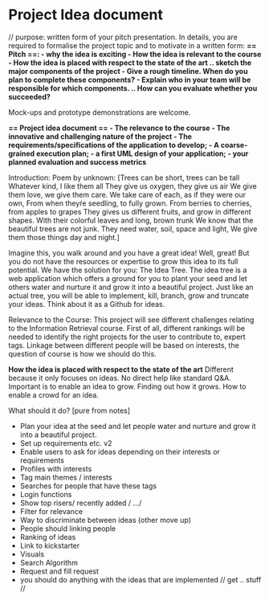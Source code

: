 <H1>Project Idea document</h1>

// purpose: written form of your pitch presentation. In details, you are required to formalise the project topic and to motivate in a written form: 
<b>== Pitch ==:
	- why the idea is exciting
	- How the idea is relevant to the course
	- How the idea is placed with respect to the state of the art
.. sketch the major components of the project
	- Give a rough timeline. When do you plan to complete these components? 
	- Explain who in your team will be responsible for which components. 
.. How can you evaluate whether you succeeded? </b>

Mock-ups and prototype demonstrations are welcome. 


<b>== Project idea document == 
	- The relevance to the course
	- The innovative and challenging nature of the project
	- The requirements/specifications of the application to develop;
	- A coarse-grained execution plan; 
	- a first UML design of your application; 
	- your planned evaluation and success metrics</b>

Introduction: 
Poem by unknown:
[Trees can be short, trees can be tall
Whatever kind, I like them all
They give us oxygen, they give us air
We give them love, we give them care. 
We take care of each, as if they were our own, 
From when theyŕe seedling, to fully grown. 
From berries to cherries, from apples to grapes
They gives us different fruits, and grow in different shapes. 
With their colorful leaves and long, brown trunk
We know that the beautiful trees are not junk. 
They need water, soil, space and light, 
We give them those things day and night.]

Imagine this, you walk around and you have a great idea! Well, great! But you do not have the resources or expertise to grow this idea to its full potential. We have the solution for you: The Idea Tree. The idea tree is a web application which offers a ground for you to plant your seed and let others water and nurture it and grow it into a beautiful project. Just like an actual tree, you will be able to implement, kill, branch, grow and truncate your ideas. Think about it as a Github for ideas. 


Relevance to the Course: 
This project will see different challenges relating to the Information Retrieval course. First of all, different rankings will be needed to identify the right projects for the user to contribute to, expert tags. Linkage between different people will be based on interests, the question of course is how we should do this. 

<b>How the idea is placed with respect to the state of the art</b>
Different because it only focuses on ideas. No direct help like standard Q&A. Important is to enable an idea to grow. Finding out how it grows. How to enable a crowd for an idea. 

What should it do? [pure from notes]
- Plan your idea at the seed and let people water and nurture and grow it into a beautiful project.
- Set up requirements etc. v2
- Enable users to ask for ideas depending on their interests or requirements
- Profiles with interests
- Tag main themes / interests
- Searches for people that have these tags
- Login functions
- Show top risers/ recently added / …/
- Filter for relevance
- Way to discriminate between ideas (other move up)
- People should linking people
- Ranking of ideas
- Link to kickstarter
- Visuals
- Search Algorithm 
- Request and fill request
- you should do anything with the ideas that are implemented // get .. stuff // 


